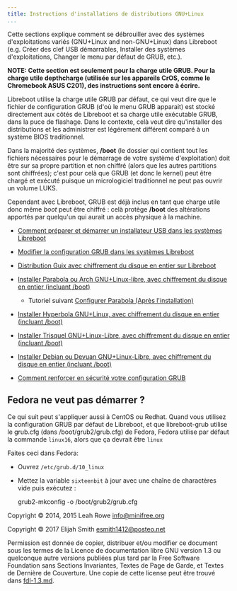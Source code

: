 ```yaml
---
title: Instructions d'installations de distributions GNU+Linux
...
```


Cette sections explique comment se débrouiller avec des systèmes d'exploitations variés (GNU+Linux and non-GNU+Linux) dans Libreboot (e.g. Créer des clef USB démarrables, Installer des systèmes d'exploitations, Changer le menu par défaut de GRUB, etc.).

**NOTE: Cette section est seulement pour la charge utile GRUB. Pour la charge utile depthcharge (utilisée sur les appareils CrOS, comme le Chromebook ASUS C201), des instructions sont encore à écrire.**

Libreboot utilise la charge utile GRUB par défaut, ce qui veut dire que le fichier de configuration GRUB (d'où le menu GRUB apparait) est stocké directement aux côtés de Libreboot et sa charge utile exécutable GRUB, dans la puce de flashage.
Dans le contexte, celà veut dire qu'installer des distributions et les administrer est légérement différent comparé à un système BIOS traditionnel.

Dans la majorité des systèmes, **/boot** (le dossier qui contient tout les fichiers nécessaires pour le démarrage de votre système d'exploitation) doit être sur sa propre partition et non chiffré (alors que les autres partitions sont chiffrées); c'est pour celà que GRUB (et donc le kernel) peut être chargé et exécuté puisque un micrologiciel traditionnel ne peut pas ouvrir un volume LUKS.

Cependant avec Libreboot, GRUB est déjà inclus en tant que charge utile donc même *boot* peut être chiffré : celà protège **/boot** des altérations apportés par quelqu'un qui aurait un accès physique à la machine.

- [Comment préparer et démarrer un installateur USB dans les systèmes Libreboot](grub_boot_installer.md)

- [Modifier la configuration GRUB dans les systèmes Libreboot](grub_cbfs.md)

- [Distribution Guix avec chiffrement du disque en entier sur Libreboot](guix_system.md)

- [Installer Parabola ou Arch GNU+Linux-libre, avec chiffrement du disque en entier (incluant /boot)](encrypted_parabola.md)
  
  - Tutoriel suivant [Configurer Parabola (Après l'installation)](configuring_parabola.md)

- [Installer Hyperbola GNU+Linux, avec chiffrement du disque en entier (incluant /boot)](https://wiki.hyperbola.info/en:guide:encrypted_installation)

- [Installer Trisquel GNU+Linux-Libre, avec chiffrement du disque en entier (incluant /boot)](encrypted_trisquel.md)

- [Installer Debian ou Devuan GNU+Linux-Libre, avec chiffrement du disque en entier (incluant /boot)](encrypted_debian.md)

- [Comment renforcer en sécurité votre configuration GRUB](grub_hardening.md)


Fedora ne veut pas démarrer ?
------------------

Ce qui suit peut s'appliquer aussi à CentOS ou Redhat.
Quand vous utilisez la configuration GRUB par défaut de Libreboot, et que libreboot-grub utilise
le grub.cfg (dans /boot/grub2/grub.cfg) de Fedora, Fedora utilise par défaut la commande
`linux16`, alors que ça devrait être `linux`

Faites ceci dans Fedora:

- Ouvrez `/etc/grub.d/10_linux`

- Mettez la variable `sixteenbit` à jour avec une chaîne de charactères vide puis exécutez :

   grub2-mkconfig -o /boot/grub2/grub.cfg


Copyright © 2014, 2015 Leah Rowe <info@minifree.org>

Copyright © 2017 Elijah Smith <esmith1412@posteo.net>

Permission est donnée de copier, distribuer et/ou modifier ce document
sous les termes de la Licence de documentation libre GNU version 1.3 ou
quelconque autre versions publiées plus tard par la Free Software Foundation
sans Sections Invariantes,  Textes de Page de Garde, et Textes de Dernière de Couverture.
Une copie de cette license peut être trouvé dans [fdl-1.3.md](fdl-1.3.md).

